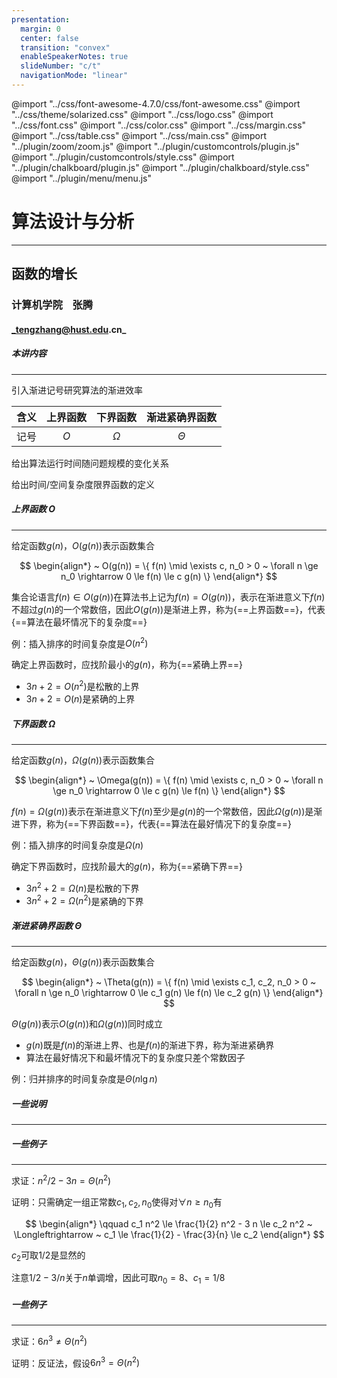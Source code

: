 ```yaml
---
presentation:
  margin: 0
  center: false
  transition: "convex"
  enableSpeakerNotes: true
  slideNumber: "c/t"
  navigationMode: "linear"
---
```


@import "../css/font-awesome-4.7.0/css/font-awesome.css"
@import "../css/theme/solarized.css"
@import "../css/logo.css"
@import "../css/font.css"
@import "../css/color.css"
@import "../css/margin.css"
@import "../css/table.css"
@import "../css/main.css"
@import "../plugin/zoom/zoom.js"
@import "../plugin/customcontrols/plugin.js"
@import "../plugin/customcontrols/style.css"
@import "../plugin/chalkboard/plugin.js"
@import "../plugin/chalkboard/style.css"
@import "../plugin/menu/menu.js"

<!-- slide data-notes="" -->

<div class="bottom20"></div>

# 算法设计与分析

<hr class="width70 center">

## 函数的增长

<div class="bottom8"></div>

### 计算机学院 &nbsp;&nbsp; 张腾

#### _tengzhang@hust.edu.cn_

<!-- slide vertical=true data-notes="" -->

##### 本讲内容

---

引入渐进记号研究算法的渐进效率

<div class="threelines bottom4">

| 含义 | 上界函数 | 下界函数 | 渐进紧确界函数 |
| :--: | :------: | :------: | :------------: |
| 记号 |   $O$    | $\Omega$ |    $\Theta$    |

</div>

给出算法运行时间随问题规模的变化关系

给出时间/空间复杂度限界函数的定义

<!-- slide data-notes="" -->

##### 上界函数 $O$

---

给定函数$g(n)$，$O(g(n))$表示函数集合

$$
\begin{align*}
    ~ O(g(n)) = \{ f(n) \mid \exists c, n_0 > 0 ~ \forall n \ge n_0 \rightarrow 0 \le f(n) \le c g(n) \}
\end{align*}
$$

<div class="top-2"></div>

集合论语言$f(n) \in O(g(n))$在算法书上记为$f(n) = O(g(n))$，表示在渐进意义下$f(n)$不超过$g(n)$的一个常数倍，因此$O(g(n))$是渐进上界，称为{==上界函数==}，代表{==算法在最坏情况下的复杂度==}

例：插入排序的时间复杂度是$O(n^2)$

确定上界函数时，应找阶最小的$g(n)$，称为{==紧确上界==}

- $3n+2 = O(n^2)$是松散的上界
- $3n+2 = O(n)$是紧确的上界

<!-- slide vertical=true data-notes="" -->

##### 下界函数 $\Omega$

---

给定函数$g(n)$，$\Omega(g(n))$表示函数集合

$$
\begin{align*}
    ~ \Omega(g(n)) = \{ f(n) \mid \exists c, n_0 > 0 ~ \forall n \ge n_0 \rightarrow 0 \le c g(n) \le f(n) \}
\end{align*}
$$

<div class="top-2"></div>

$f(n) = \Omega(g(n))$表示在渐进意义下$f(n)$至少是$g(n)$的一个常数倍，因此$\Omega(g(n))$是渐进下界，称为{==下界函数==}，代表{==算法在最好情况下的复杂度==}

例：插入排序的时间复杂度是$\Omega(n)$

确定下界函数时，应找阶最大的$g(n)$，称为{==紧确下界==}

- $3n^2+2 = \Omega(n)$是松散的下界
- $3n^2+2 = \Omega(n^2)$是紧确的下界

<!-- slide vertical=true data-notes="" -->

##### 渐进紧确界函数 $\Theta$

---

给定函数$g(n)$，$\Theta(g(n))$表示函数集合

$$
\begin{align*}
    ~ \Theta(g(n)) = \{ f(n) \mid \exists c_1, c_2, n_0 > 0 ~ \forall n \ge n_0 \rightarrow 0 \le c_1 g(n) \le f(n) \le c_2 g(n) \}
\end{align*}
$$

$\Theta(g(n))$表示$O(g(n))$和$\Omega(g(n))$同时成立

- $g(n)$既是$f(n)$的渐进上界、也是$f(n)$的渐进下界，称为渐进紧确界
- 算法在最好情况下和最坏情况下的复杂度只差个常数因子

<div class="top2"></div>

例：归并排序的时间复杂度是$\Theta(n \lg n)$

<!-- slide data-notes="" -->

##### 一些说明

---

<!-- slide data-notes="" -->

##### 一些例子

---

求证：$n^2 / 2 - 3n = \Theta (n^2)$

证明：只需确定一组正常数$c_1, c_2, n_0$使得对$\forall n \ge n_0$有

$$
\begin{align*}
    \qquad c_1 n^2 \le \frac{1}{2} n^2 - 3 n \le c_2 n^2 ~ \Longleftrightarrow ~ c_1 \le \frac{1}{2} - \frac{3}{n} \le c_2
\end{align*}
$$

$c_2$可取$1/2$是显然的

注意$1/2 - 3/n$关于$n$单调增，因此可取$n_0 = 8$、$c_1 = 1/8$

<!-- slide vertical=true data-notes="" -->

##### 一些例子

---

求证：$6 n^3 \ne \Theta (n^2)$

证明：反证法，假设$6 n^3 = \Theta (n^2)$